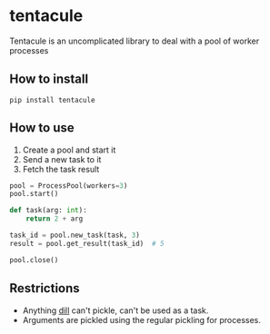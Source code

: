 # tentacule
Tentacule is an uncomplicated library to deal with a pool of worker processes

## How to install
```
pip install tentacule
```

## How to use
1. Create a pool and start it
2. Send a new task to it
3. Fetch the task result

```python
pool = ProcessPool(workers=3)
pool.start()

def task(arg: int):
    return 2 + arg

task_id = pool.new_task(task, 3)
result = pool.get_result(task_id)  # 5

pool.close()
```

## Restrictions
- Anything [dill](https://github.com/uqfoundation/dill) can't pickle, can't be used as a task. 
- Arguments are pickled using the regular pickling for processes.
